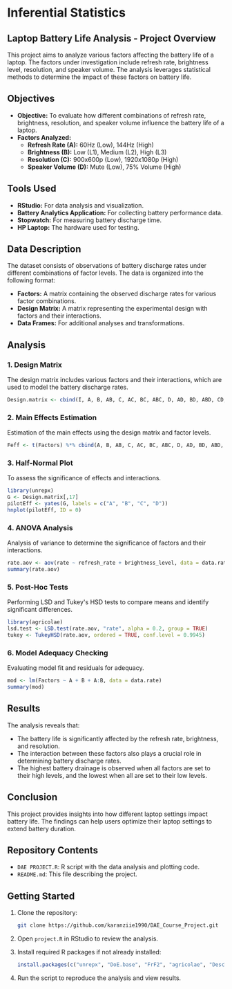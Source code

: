 # Inferential Statistics

## Laptop Battery Life Analysis - Project Overview

This project aims to analyze various factors affecting the battery life of a laptop. The factors under investigation include refresh rate, brightness level, resolution, and speaker volume. The analysis leverages statistical methods to determine the impact of these factors on battery life.

## Objectives

- **Objective:** To evaluate how different combinations of refresh rate, brightness, resolution, and speaker volume influence the battery life of a laptop.
- **Factors Analyzed:**
  - **Refresh Rate (A):** 60Hz (Low), 144Hz (High)
  - **Brightness (B):** Low (L1), Medium (L2), High (L3)
  - **Resolution (C):** 900x600p (Low), 1920x1080p (High)
  - **Speaker Volume (D):** Mute (Low), 75% Volume (High)

## Tools Used

- **RStudio:** For data analysis and visualization.
- **Battery Analytics Application:** For collecting battery performance data.
- **Stopwatch:** For measuring battery discharge time.
- **HP Laptop:** The hardware used for testing.

## Data Description

The dataset consists of observations of battery discharge rates under different combinations of factor levels. The data is organized into the following format:

- **Factors:** A matrix containing the observed discharge rates for various factor combinations.
- **Design Matrix:** A matrix representing the experimental design with factors and their interactions.
- **Data Frames:** For additional analyses and transformations.

## Analysis

### 1. **Design Matrix**

The design matrix includes various factors and their interactions, which are used to model the battery discharge rates. 

```r
Design.matrix <- cbind(I, A, B, AB, C, AC, BC, ABC, D, AD, BD, ABD, CD, ACD, BCD, ABCD, Factors)
```

### 2. **Main Effects Estimation**

Estimation of the main effects using the design matrix and factor levels.

```r
Feff <- t(Factors) %*% cbind(A, B, AB, C, AC, BC, ABC, D, AD, BD, ABD, CD, ACD, BCD, ABCD) / (8 * n)
```

### 3. **Half-Normal Plot**

To assess the significance of effects and interactions.

```r
library(unrepx)
G <- Design.matrix[,17]
pilotEff <- yates(G, labels = c("A", "B", "C", "D"))
hnplot(pilotEff, ID = 0)
```

### 4. **ANOVA Analysis**

Analysis of variance to determine the significance of factors and their interactions.

```r
rate.aov <- aov(rate ~ refresh_rate + brightness_level, data = data.rate)
summary(rate.aov)
```

### 5. **Post-Hoc Tests**

Performing LSD and Tukey's HSD tests to compare means and identify significant differences.

```r
library(agricolae)
lsd.test <- LSD.test(rate.aov, "rate", alpha = 0.2, group = TRUE)
tukey <- TukeyHSD(rate.aov, ordered = TRUE, conf.level = 0.9945)
```

### 6. **Model Adequacy Checking**

Evaluating model fit and residuals for adequacy.

```r
mod <- lm(Factors ~ A + B + A:B, data = data.rate)
summary(mod)
```

## Results

The analysis reveals that:
- The battery life is significantly affected by the refresh rate, brightness, and resolution.
- The interaction between these factors also plays a crucial role in determining battery discharge rates.
- The highest battery drainage is observed when all factors are set to their high levels, and the lowest when all are set to their low levels.

## Conclusion

This project provides insights into how different laptop settings impact battery life. The findings can help users optimize their laptop settings to extend battery duration.

## Repository Contents

- `DAE PROJECT.R`: R script with the data analysis and plotting code.
- `README.md`: This file describing the project.

## Getting Started

1. Clone the repository:

   ```bash
   git clone https://github.com/karanziie1990/DAE_Course_Project.git
   ```

2. Open `project.R` in RStudio to review the analysis.

3. Install required R packages if not already installed:

   ```r
   install.packages(c("unrepx", "DoE.base", "FrF2", "agricolae", "DescTools"))
   ```

4. Run the script to reproduce the analysis and view results.

